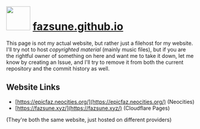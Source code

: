 <h1>
<img src="https://raw.githubusercontent.com/fazsune/fazsune.github.io/main/src/cake.png" width="64" style="margin-bottom:-20px">
<a href="https://fazsune.github.io/">fazsune.github.io</a>
</h1>

This page is not my actual website, but rather just a filehost for my website.
I'll try not to host *copyrighted material* (mainly music files), but if you are the rightful owner of something on here and want me to take it down, let me know by creating an Issue, and I'll try to remove it from both the current repository and the commit history as well.

## Website Links
- [https://epicfaz.neocities.org/](https://epicfaz.neocities.org/) (Neocities)
- [https://fazsune.xyz/](https://fazsune.xyz/) (Cloudflare Pages)

(They're both the same website, just hosted on different providers)
